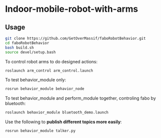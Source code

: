 # Indoor-mobile-robot-with-arms

## Usage
```bash
git clone https://github.com/GetOverMassif/faboRobotBehavior.git
cd faboRobotBehavior
bash build.sh
source devel/setup.bash
```


To control robot arms to do designed actions:
```bash
roslaunch arm_control arm_control.launch
```

To test behavior_module only:
```bash
rosrun behavior_module behavior_node
```


To test behavior_module and perform_module together, controling fabo by bluetooth:
```bash
roslaunch behavior_module bluetooth_demo.launch
```

Use the following to **publish different topics more easily**:
```bash
rosrun behavior_module talker.py
```

